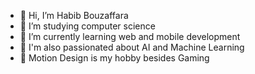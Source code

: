- 👋 Hi, I’m Habib Bouzaffara
- 👀 I’m studying computer science
- 🌱 I’m currently learning web and mobile development
- 🌱 I'm also passionated about AI and Machine Learning
- 🌱 Motion Design is my hobby besides Gaming
